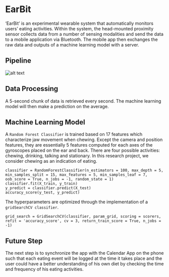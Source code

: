 # EarBit
‘EarBit’ is an experimental wearable system that automatically monitors users’ eating activities. Within the system, the head-mounted proximity sensor collects data from a number of sensing modalities and send the data to a mobile application via Bluetooth. The mobile app then exchanges the raw data and outputs of a machine learning model with a server.

## Pipeline
![alt text](https://github.com/Okrasee/EarBit/blob/master/https://github.com/Okrasee/EarBit/blob/master/visualize_pipeline.png)

## Data Processing
A 5-second chunk of data is retrieved every second. The machine learning model will then make a prediction on the average. 

## Machine Learning Model
A `Random Forest Classifier` is trained based on 17 features which characterize jaw movement when chewing. Except the camera and position features, they are essentially 5 features computed for each axes of the gyroscopes placed on the ear and back. There are four possible activities: chewing, drinking, talking and stationary. In this research project, we consider chewing as an indication of eating. 
```
classifier = RandomForestClassifier(n_estimators = 100, max_depth = 5, min_samples_split = 15, max_features = 5, min_samples_leaf = 7, oob_score = True, n_jobs = -1, random_state = 1)
classifier.fit(X_train, y_train)
y_predict = classifier.predict(X_test)
accuracy_score(y_test, y_predict)
```
The hyperparameters are optimized through the implementation of a `gridSearchCV classifier`. 
```
grid_search = GridSearchCV(classifier, param_grid, scoring = scorers, refit = 'accuracy_score', cv = 3, return_train_score = True, n_jobs = -1)
```

## Future Step
The next step is to synchronize the app with the Calendar App on the phone such that each eating event will be logged at the time it takes place and the user could have a better understanding of his own diet by checking the time and frequency of his eating activities. 
